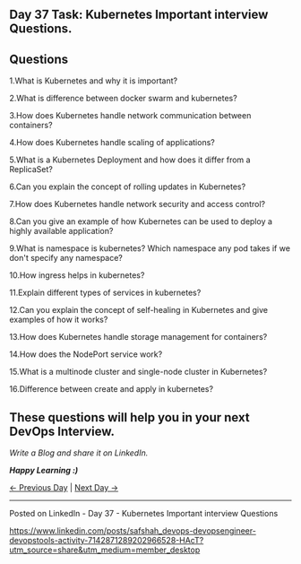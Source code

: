 ## Day 37 Task: Kubernetes Important interview Questions.

## Questions

1.What is Kubernetes and why it is important?

2.What is difference between docker swarm and kubernetes?

3.How does Kubernetes handle network communication between containers?

4.How does Kubernetes handle scaling of applications?

5.What is a Kubernetes Deployment and how does it differ from a ReplicaSet?

6.Can you explain the concept of rolling updates in Kubernetes?

7.How does Kubernetes handle network security and access control?

8.Can you give an example of how Kubernetes can be used to deploy a highly available application?

9.What is namespace is kubernetes? Which namespace any pod takes if we don't specify any namespace?

10.How ingress helps in kubernetes?

11.Explain different types of services in kubernetes?

12.Can you explain the concept of self-healing in Kubernetes and give examples of how it works?

13.How does Kubernetes handle storage management for containers?

14.How does the NodePort service work?

15.What is a multinode cluster and single-node cluster in Kubernetes?

16.Difference between create and apply in kubernetes?

## These questions will help you in your next DevOps Interview.

_Write a Blog and share it on LinkedIn._

**_Happy Learning :)_**

[← Previous Day](../day36/README.md) | [Next Day →](../day38/README.md)


-------------------------------------
Posted on LinkedIn - Day 37 - Kubernetes Important interview Questions

https://www.linkedin.com/posts/safshah_devops-devopsengineer-devopstools-activity-7142871289202966528-HAcT?utm_source=share&utm_medium=member_desktop
